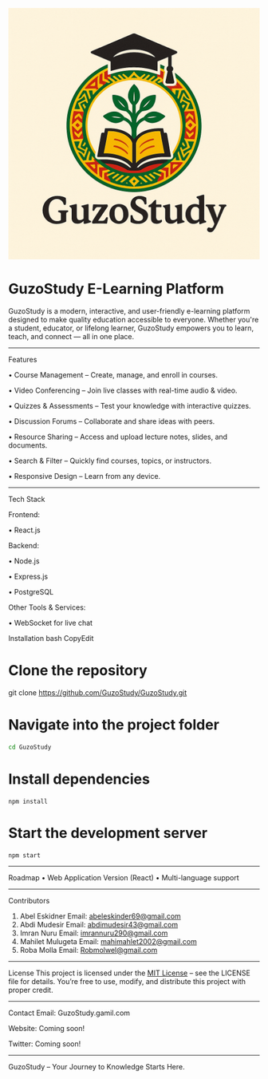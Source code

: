 ![image alt](https://github.com/GuzoStudy/GuzoStudy/blob/main/GuzoStudyLogo.png?raw=true)
# GuzoStudy E-Learning Platform
GuzoStudy is a modern, interactive, and user-friendly e-learning platform designed to make quality education accessible to everyone. Whether you're a student, educator, or lifelong learner, GuzoStudy empowers you to learn, teach, and connect — all in one place.
________________________________________
 Features
 
•	 Course Management – Create, manage, and enroll in courses.

•	 Video Conferencing – Join live classes with real-time audio & video.

•	 Quizzes & Assessments – Test your knowledge with interactive quizzes.

•	 Discussion Forums – Collaborate and share ideas with peers.

•	 Resource Sharing – Access and upload lecture notes, slides, and documents.

•	 Search & Filter – Quickly find courses, topics, or instructors.

•	 Responsive Design – Learn from any device.
________________________________________
 Tech Stack
 
Frontend:

•	React.js

Backend:

•	Node.js

•	Express.js

•	PostgreSQL

Other Tools & Services:

•	WebSocket for live chat

 Installation
bash
CopyEdit
# Clone the repository
git clone https://github.com/GuzoStudy/GuzoStudy.git

# Navigate into the project folder
```bash
cd GuzoStudy
```

# Install dependencies
```
npm install
```

# Start the development server
```
npm start
```
________________________________________
Roadmap
•	Web Application Version (React)
•	Multi-language support

________________________________________
Contributors
1.	Abel Eskidner Email: abeleskinder69@gmail.com
2.	Abdi Mudesir Email: abdimudesir43@gmail.com 
3.	Imran Nuru Email: imrannuru290@gmail.com
4.	Mahilet Mulugeta Email: mahimahlet2002@gmail.com
5.	Roba Molla Email: Robmolwel@gmail.com
________________________________________
 License
This project is licensed under the [MIT License](LICENSE) – see the LICENSE file for details.
You’re free to use, modify, and distribute this project with proper credit.
________________________________________

 Contact 
 Email: GuzoStudy.gamil.com
 
 Website: Coming soon!
 
 Twitter: Coming soon!
________________________________________
GuzoStudy – Your Journey to Knowledge Starts Here. 

